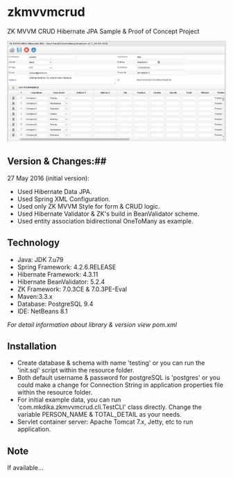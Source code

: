 # zkmvvmcrud #
ZK MVVM CRUD Hibernate JPA Sample & Proof of Concept Project

![alt text](ss1.jpg "Application Preview 1")

## Version & Changes:##
27 May 2016 (initial version):

- Used Hibernate Data JPA.
- Used Spring XML Configuration.
- Used only ZK MVVM Style for form & CRUD logic.
- Used Hibernate Validator & ZK's build in BeanValidator scheme.
- Used entity association bidirectional OneToMany as example.

## Technology ##
- Java: JDK 7.u79
- Spring Framework: 4.2.6.RELEASE
- Hibernate Framework: 4.3.11
- Hibernate BeanValidator: 5.2.4
- ZK Framework: 7.0.3CE & 7.0.3PE-Eval
- Maven:3.3.x
- Database: PostgreSQL 9.4
- IDE: NetBeans 8.1

_For detail information about library & version view pom.xml_

## Installation ##
- Create database & schema with name 'testing' or you can run the 'init.sql' script within the resource folder.
- Both default username & password for postgreSQL is 'postgres' or you could make a change for Connection String in application properties file within the resource folder.
- For initial example data, you can run 'com.mkdika.zkmvvmcrud.cli.TestCLI' class directly. Change the variable PERSON\_NAME & TOTAL\_DETAIL as your needs.
- Servlet container server: Apache Tomcat 7.x, Jetty, etc to run application.

## Note ##
If available...